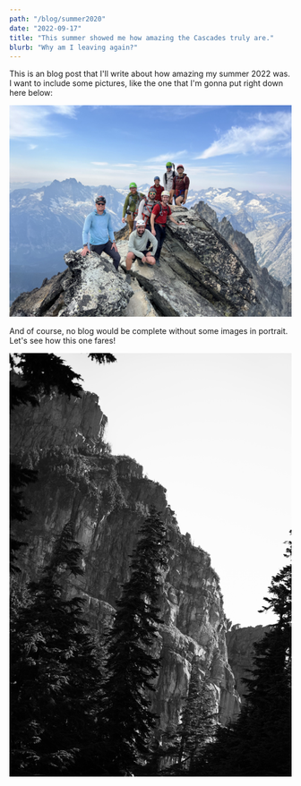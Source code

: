 ```yaml
---
path: "/blog/summer2020"
date: "2022-09-17"
title: "This summer showed me how amazing the Cascades truly are."
blurb: "Why am I leaving again?"
---
```


This is an blog post that I'll write about how amazing my summer 2022 was. I want to include some pictures, like the one that I'm gonna put right down here below:

![At the summit of Black Peak](../images//black-peak-summit.jpg)

And of course, no blog would be complete without some images in portrait. Let's see how this one fares!

![A cliff on Kyes Peak](../images/kyes-bw.jpg)